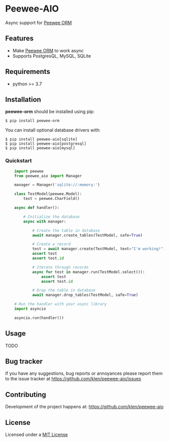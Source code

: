# Peewee-AIO

Async support for [Peewee ORM](https://github.com/coleifer/peewee)

## Features

* Make [Peewee ORM](https://github.com/coleifer/peewee) to work async
* Supports PostgresQL, MySQL, SQLite

## Requirements

* python >= 3.7

## Installation

**peewee-orm** should be installed using pip:

```shell
$ pip install peewee-orm
```

You can install optional database drivers with:

```shell
$ pip install peewee-aio[sqlite]
$ pip install peewee-aio[postgresql]
$ pip install peewee-aio[mysql]
```

### Quickstart

```python
    import peewee
    from peewee_aio import Manager

    manager = Manager('sqlite://:memory:')

    class TestModel(peewee.Model):
        text = peewee.CharField()

    async def handler():

        # Initialize the database
        async with manager:

            # Create the table in database
            await manager.create_tables(TestModel, safe=True)

            # Create a record
            test = await manager.create(TestModel, text="I'm working!")
            assert test
            assert test.id

            # Iterate through records
            async for test in manager.run(TestModel.select()):
                assert test
                assert test.id

            # Drop the table in database
            await manager.drop_tables(TestModel, safe=True)

    # Run the handler with your async library
    import asyncio

    asyncio.run(handler())
```

## Usage

TODO

## Bug tracker

If you have any suggestions, bug reports or annoyances please report them to
the issue tracker at https://github.com/klen/peewee-aio/issues


## Contributing

Development of the project happens at: https://github.com/klen/peewee-aio


## License

Licensed under a [MIT License](http://opensource.org/licenses/MIT)
